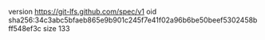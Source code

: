 version https://git-lfs.github.com/spec/v1
oid sha256:34c3abc5bfaeb865e9b901c245f7e41f02a96b6be50beef5302458bff548ef3c
size 133
